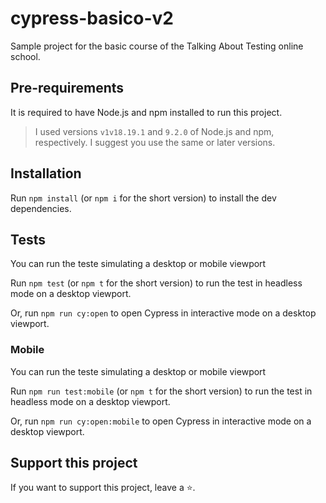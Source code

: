 # cypress-basico-v2

Sample project for the basic course of the Talking About Testing online school.

## Pre-requirements

It is required to have Node.js and npm installed to run this project.

> I used versions `v1v18.19.1` and `9.2.0` of Node.js and npm, respectively. I suggest you use the same or later versions.

## Installation

Run `npm install` (or `npm i` for the short version) to install the dev dependencies.

## Tests

You can run the teste simulating a desktop or mobile viewport

Run `npm test` (or `npm t` for the short version) to run the test in headless mode on a desktop viewport.

Or, run `npm run cy:open` to open Cypress in interactive mode on a desktop viewport.

### Mobile

You can run the teste simulating a desktop or mobile viewport

Run `npm run test:mobile` (or `npm t` for the short version) to run the test in headless mode on a desktop viewport.

Or, run `npm run cy:open:mobile` to open Cypress in interactive mode on a desktop viewport.

## Support this project

If you want to support this project, leave a ⭐.